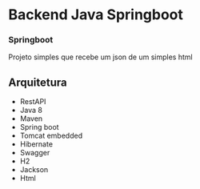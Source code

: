 # Backend Java Springboot

### Springboot
Projeto simples que recebe um json de um simples html

## Arquitetura

* RestAPI
* Java 8
* Maven
* Spring boot
* Tomcat embedded
* Hibernate
* Swagger
* H2
* Jackson
* Html
